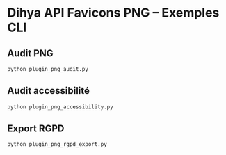 # Dihya API Favicons PNG – Exemples CLI

## Audit PNG
```bash
python plugin_png_audit.py
```

## Audit accessibilité
```bash
python plugin_png_accessibility.py
```

## Export RGPD
```bash
python plugin_png_rgpd_export.py
```
